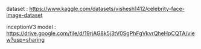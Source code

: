 dataset : https://www.kaggle.com/datasets/vishesh1412/celebrity-face-image-dataset

inceptionV3 model : https://drive.google.com/file/d/19rjAG8k5j3tV0SgPhFgVkvrQheHpCQTA/view?usp=sharing
